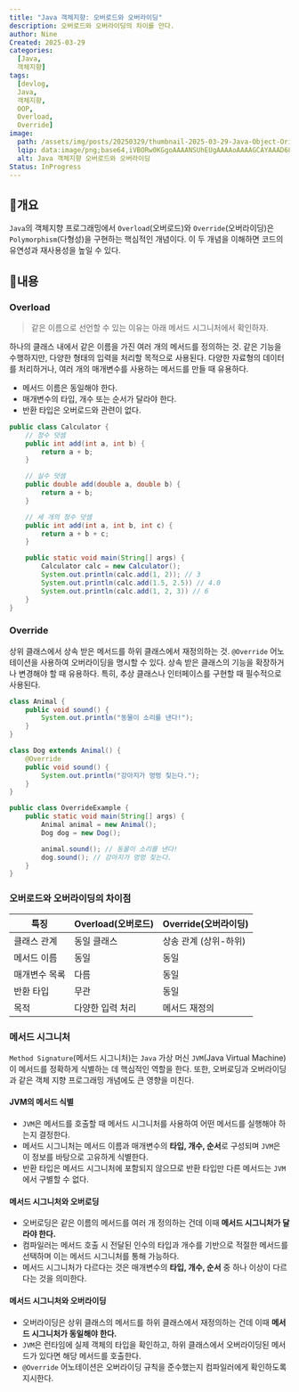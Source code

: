 ```yaml
---
title: "Java 객체지향: 오버로드와 오버라이딩"
description: 오버로드와 오버라이딩의 차이를 안다.
author: Nine
Created: 2025-03-29
categories:
  [Java,
  객체지향]
tags:
  [devlog,
  Java,
  객체지향,
  OOP,
  Overload,
  Override]
image:
  path: /assets/img/posts/20250329/thumbnail-2025-03-29-Java-Object-Oriented-Overload-and-Override.png
  lqip: data:image/png;base64,iVBORw0KGgoAAAANSUhEUgAAAAoAAAAGCAYAAAD68A/GAAAAAklEQVR4AewaftIAAABPSURBVI3BQQpAUBSG0e9eLyNJIske7H81pjIxMr4/ijJR7xzThQxOpsSH9gVJ6NiwssLHmVfiESHWaClTQdQ9EWKQcDNuiYe7MXUNf5xMJ4fBGIZxGrk9AAAAAElFTkSuQmCC
  alt: Java 객체지향 오버로드와 오버라이딩
Status: InProgress
---
```

## 📌개요

`Java`의 객체지향 프로그래밍에서 `Overload`(오버로드)와 `Override`(오버라이딩)은 `Polymorphism`(다형성)을 구현하는 핵심적인 개념이다.
이 두 개념을 이해하면 코드의 유연성과 재사용성을 높일 수 있다.

## 📌내용

### Overload

>같은 이름으로 선언할 수 있는 이유는 아래 메서드 시그니처에서 확인하자.

하나의 클래스 내에서 같은 이름을 가진 여러 개의 메서드를 정의하는 것.
같은 기능을 수행하지만, 다양한 형태의 입력을 처리할 목적으로 사용된다.
다양한 자료형의 데이터를 처리하거나, 여러 개의 매개변수를 사용하는 메서드를 만들 때 유용하다.

- 메서드 이름은 동일해야 한다.
- 매개변수의 타입, 개수 또는 순서가 달라야 한다.
- 반환 타입은 오버로드와 관련이 없다.

```java
public class Calculator {
	// 정수 덧셈
	public int add(int a, int b) {
		return a + b;
	}

	// 실수 덧셈
	public double add(double a, double b) {
		return a + b;
	}

	// 세 개의 정수 덧셈
	public int add(int a, int b, int c) {
		return a + b + c;
	}

	public static void main(String[] args) {
		Calculator calc = new Calculator();
		System.out.println(calc.add(1, 2)); // 3
		System.out.println(calc.add(1.5, 2.5)) // 4.0
		System.out.println(calc.add(1, 2, 3)) // 6
	}
}
```

### Override

상위 클래스에서 상속 받은 메서드를 하위 클래스에서 재정의하는 것.
`@Override` 어노테이션을 사용하여 오버라이딩을 명시할 수 있다.
상속 받은 클래스의 기능을 확장하거나 변경해야 할 때 유용하다. 특히, 추상 클래스나 인터페이스를 구현할 때 필수적으로 사용된다.

```java
class Animal {
	public void sound() {
		System.out.println("동물이 소리를 낸다!");
	}
}

class Dog extends Animal() {
	@Override
	public void sound() {
		System.out.println("강아지가 멍멍 짖는다.");
	}
}

public class OverrideExample {
	public static void main(String[] args) {
		Animal animal = new Animal();
		Dog dog = new Dog();

		animal.sound(); // 동물이 소리를 낸다!
		dog.sound(); // 강아지가 멍멍 짖는다.
	}
}
```

### 오버로드와 오버라이딩의 차이점

| 특징          | Overload(오버로드) | Override(오버라이딩)  |
| ------------- | ------------------ | --------------------- |
| 클래스 관계   | 동일 클래스        | 상송 관계 (상위-하위) |
| 메서드 이름   | 동일               | 동일                  |
| 매개변수 목록 | 다름               | 동일                  |
| 반환 타입     | 무관               | 동일                  |
| 목적          | 다양한 입력 처리   | 메서드 재정의         |

### 메서드 시그니처

`Method Signature`(메서드 시그니처)는 `Java` 가상 머신 `JVM`(Java Virtual Machine)이 메서드를 정확하게 식별하는 데 핵심적인 역할을 한다.
또한, 오버로딩과 오버라이딩과 같은 객체 지향 프로그래밍 개념에도 큰 영향을 미친다.

#### JVM의 메서드 식별

- `JVM`은 메서드를 호출할 때 메서드 시그니처를 사용하여 어떤 메서드를 실행해야 하는지 결정한다.
- 메서드 시그니처는 메서드 이름과 매개변수의 **타입, 개수, 순서**로 구성되며 `JVM`은 이 정보를 바탕으로 고유하게 식별한다.
- 반환 타입은 메서드 시그니처에 포함되지 않으므로 반환 타입만 다른 메서드는 `JVM`에서 구별할 수 없다.

#### 메서드 시그니처와 오버로딩

- 오버로딩은 같은 이름의 메서드를 여러 개 정의하는 건데 이때 **메서드 시그니처가 달라야 한다.**
- 컴파일러는 메서드 호출 시 전달된 인수의 타입과 개수를 기반으로 적절한 메서드를 선택하며 이는 메서드 시그니처를 통해 가능하다.
- 메서드 시그니처가 다르다는 것은 매개변수의 **타입, 개수, 순서** 중 하나 이상이 다르다는 것을 의미한다.

#### 메서드 시그니처와 오버라이딩

- 오버라이딩은 상위 클래스의 메서드를 하위 클래스에서 재정의하는 건데 이때 **메서드 시그니처가 동일해야 한다.**
- `JVM`은 런타임에 실제 객체의 타입을 확인하고, 하위 클래스에서 오버라이딩된 메서드가 있다면 해당 메서드를 호출한다.
- `@Override` 어노테이션은 오버라이딩 규칙을 준수했는지 컴파일러에게 확인하도록 지시한다.
